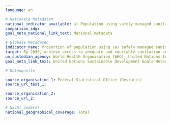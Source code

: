 ```yaml
---
language: en

# Nationale Metadaten
national_indicator_available: a) Population using safely managed sanitation services <br> b) Population with a bathtub or a shower
comparison_sdg:
goal_meta_national_link_text: National metadata

# Globale Metadaten
indicator_name: Proportion of population using (a) safely managed sanitation services and (b) a hand-washing facility with soap and water
target: By 2030, achieve access to adequate and equitable sanitation and hygiene for all and end open defecation, paying special attention to the needs of women and girls and those in vulnerable situations
un_custodian_agency: World Health Organisation (WHO), United Nations International Children's Emergency Fund (UNICEF)
goal_meta_link_text: United Nations Sustainable Development Goals Metadata

# Datenquelle

source_organisation_1: Federal Statistical Office (Destatis)
source_url_text_1:

source_organisation_2:
source_url_2:

# Nicht ändern!
national_geographical_coverage: Total
---
```

